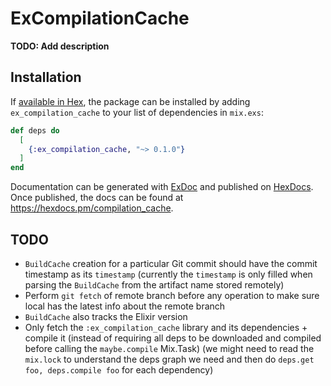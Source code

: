 # ExCompilationCache

**TODO: Add description**

## Installation

If [available in Hex](https://hex.pm/docs/publish), the package can be installed
by adding `ex_compilation_cache` to your list of dependencies in `mix.exs`:

```elixir
def deps do
  [
    {:ex_compilation_cache, "~> 0.1.0"}
  ]
end
```

Documentation can be generated with [ExDoc](https://github.com/elixir-lang/ex_doc)
and published on [HexDocs](https://hexdocs.pm). Once published, the docs can
be found at <https://hexdocs.pm/compilation_cache>.

## TODO

- `BuildCache` creation for a particular Git commit should have the commit timestamp as its `timestamp` (currently the `timestamp` is only filled when parsing the `BuildCache` from the artifact name stored remotely)
- Perform `git fetch` of remote branch before any operation to make sure local has the latest info about the remote branch
- `BuildCache` also tracks the Elixir version
- Only fetch the `:ex_compilation_cache` library and its dependencies + compile it (instead of requiring all deps to be downloaded and compiled before calling the `maybe.compile` Mix.Task) (we might need to read the `mix.lock` to understand the deps graph we need and then do `deps.get foo, deps.compile foo` for each dependency)
